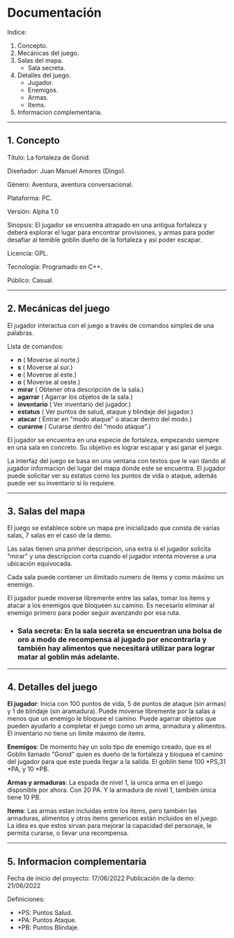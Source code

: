 # Documentación
Indice:
1. Concepto.
2. Mecánicas del juego.
3. Salas del mapa.
    * Sala secreta.
4. Detalles del juego.
    * Jugador.
    * Enemigos.
    * Armas.
    * Items.
5. Informacion complementaria.
___
## 1. Concepto

Título: La fortaleza de Gonid.

Diseñador: Juan Manuel Amores (Dingo).

Género: Aventura, aventura conversacional.

Plataforma: PC.

Versión: Alpha 1.0

Sinopsis: El jugador se encuentra atrapado en una antigua fortaleza y deberá explorar el lugar para encontrar provisiones, y armas para poder desafiar al temible goblin dueño de la fortaleza y así poder escapar.

Licencia: GPL.

Tecnología: Programado en C++.

Público: Casual. 

___

## 2. Mecánicas del juego

El jugador interactua con el juego a través de comandos simples de una palabras.

Lista de comandos:
* **n**             ( Moverse al norte.) 
* **s**             ( Moverse al sur.) 
* **e**             ( Moverse al este.) 
* **o**             ( Moverse al oeste.) 
* **mirar**         ( Obtener otra descripción de la sala.) 
* **agarrar**       ( Agarrar los objetos de la sala.) 
* **inventario**    ( Ver inventario del jugador.) 
* **estatus**       ( Ver puntos de salud, ataque y blindaje del jugador.) 
* **atacar**        ( Entrar en "modo ataque" o atacar dentro del modo.) 
* **curarme**       ( Curarse dentro del "modo ataque".) 

El jugador se encuentra en una especie de fortaleza, empezando siempre en una sala en concreto. Su objetivo es lograr escapar y así ganar el juego.

La interfaz del juego se basa en una ventana con textos que le van dando al jugador informacion del lugar del mapa donde este se encuentra. El jugador puede solicitar ver su estatus como los puntos de vida o ataque, además puede ver su inventario si lo requiere.

___

## 3. Salas del mapa

El juego se establece sobre un mapa pre inicializado que consta de varias salas, 7 salas en el caso de la demo.

Las salas tienen una primer descripcion, una extra si el jugador solicita "mirar" y una descripcion corta cuando el jugador intenta moverse a una ubicación equivocada.

Cada sala puede contener un ilimitado numero de items y como máximo un enemigo.

El jugador puede moverse libremente entre las salas, tomar los items y atacar a los enemigos que bloqueen su camino. Es necesario eliminar al enemigo primero para poder seguir avanzando por esa ruta.

* ### **Sala secreta**: En la sala secreta se encuentran una bolsa de oro a modo de recompensa al jugado por encontrarla y también hay alimentos que necesitará utilizar para lograr matar al goblin más adelante.

___

## 4. Detalles del juego

**El jugador**: Inicia con 100 puntos de vida, 5 de puntos de ataque (sin armas) y 1 de blindaje (sin aramadura). Puede moverse libremente por la salas a menos que un enemigo le bloquee el camino. Puede agarrar objetos que pueden ayudarlo a completar el juego como un arma, armadura y alimentos. El inventario no tiene un limite máximo de items.

**Enemigos**: De momento hay un solo tipo de enemigo creado, que es el Goblin llamado "Gonid" quien es dueño de la fortaleza y bloquea el camino del jugador para que este pueda llegar a la salida. El goblin tiene 100 *PS,31 *PA, y 10 *PB.

**Armas y armaduras**: La espada de nivel 1, la unica arma en el juego disponible por ahora. Con 20 PA. Y la armadura de nivel 1, también única tiene 10 PB.

**Items**: Las armas estan incluidas entre los items, pero también las armaduras, alimentos y otros items genericos están incluidos en el juego. La idea es que estos sirvan para mejorar la capacidad del personaje, le permita curarse, o llevar una recompensa.

___
 
## 5. Informacion complementaria

Fecha de inicio del proyecto: 17/06/2022
Publicación de la demo: 21/06/2022

Definiciones:

* *PS: Puntos Salud.
* *PA: Puntos Ataque.
* *PB: Puntos Blindaje.


